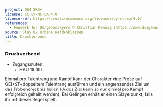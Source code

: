 ```yaml
---
project: DS4 SRD+
license: CC BY-NC-SA 4.0
licence-ref: https://creativecommons.org/licenses/by-nc-sa/4.0/
references: 
  - Fanwerk for Dungeonslayers © Christian Kennig (https://www.dungeonslayers.net/)
source: Slay 02 Urbane Heldenklassen
title: Druckverband
---
```


### Druckverband

- Zugangsstufen:
  - HAU 10 (III)

Einmal pro Talentrang und Kampf kann der Charakter eine Probe auf GEI+ST+doppeltem Talentrang ausführen und ein angrenzendes Ziel um das Probenergebnis heilen (Jedes Ziel kann so nur einmal pro Kampf erfolgreich geheilt werden). Bei Gelingen erhält er einen Slayerpunkt, falls ihr mit dieser Regel spielt.


